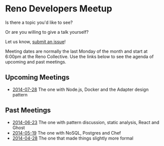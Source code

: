 # Reno Developers Meetup

Is there a topic you'd like to see?

Or are you willing to give a talk yourself?

Let us know, [submit an issue](https://github.com/renodevelopers/meetups/issues?state=open)!

Meeting dates are normally the last Monday of the month and start at 6:00pm at the Reno Collective. Use the links below to see the agenda of upcoming and past meetings.

## Upcoming Meetings
- [2014-07-28](https://github.com/renodevelopers/meetups/wiki/Meeting:-2014-07-28) The one with Node.js, Docker and the Adapter design pattern


## Past Meetings
- [2014-06-23](https://github.com/renodevelopers/meetups/wiki/Meeting:-2014-06-23) The one with pattern discussion, static analysis, React and Ghost
- [2014-05-19](https://github.com/renodevelopers/meetups/wiki/Meeting:-2014-05-19) The one with NoSQL, Postgres and Chef
- [2014-04-28](https://github.com/renodevelopers/meetups/wiki/Meeting:-2014-04-28) The one that made things slightly more formal
